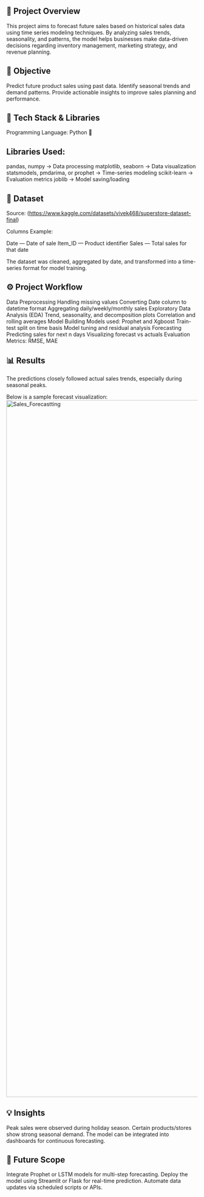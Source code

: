 🧠 Project Overview
---------------------

This project aims to forecast future sales based on historical sales data using time series modeling techniques.
By analyzing sales trends, seasonality, and patterns, the model helps businesses make data-driven decisions regarding inventory management, 
marketing strategy, and revenue planning.

🎯 Objective
-------------------

Predict future product sales using past data.
Identify seasonal trends and demand patterns.
Provide actionable insights to improve sales planning and performance.

🧰 Tech Stack & Libraries
---------------------------

Programming Language: Python 🐍

Libraries Used:
--------------
pandas, numpy → Data processing
matplotlib, seaborn → Data visualization
statsmodels, pmdarima, or prophet → Time-series modeling
scikit-learn → Evaluation metrics
joblib → Model saving/loading

📂 Dataset
-------------

Source: (https://www.kaggle.com/datasets/vivek468/superstore-dataset-final)

Columns Example:

Date — Date of sale
Item_ID — Product identifier
Sales — Total sales for that date

The dataset was cleaned, aggregated by date, and transformed into a time-series format for model training.

⚙️ Project Workflow
---------------------

Data Preprocessing
Handling missing values
Converting Date column to datetime format
Aggregating daily/weekly/monthly sales
Exploratory Data Analysis (EDA)
Trend, seasonality, and decomposition plots
Correlation and rolling averages
Model Building
Models used: Prophet and Xgboost
Train-test split on time basis
Model tuning and residual analysis
Forecasting
Predicting sales for next n days
Visualizing forecast vs actuals
Evaluation
Metrics: RMSE, MAE

📊 Results
--------------
The predictions closely followed actual sales trends, especially during seasonal peaks.

Below is a sample forecast visualization:
<img width="2967" height="1829" alt="Sales_Forecastting" src="https://github.com/user-attachments/assets/2abd15ec-bca5-41b0-910e-e71058decc15" />


💡 Insights
-------------

Peak sales were observed during holiday season.
Certain products/stores show strong seasonal demand.
The model can be integrated into dashboards for continuous forecasting.

🚀 Future Scope
-----------------

Integrate Prophet or LSTM models for multi-step forecasting.
Deploy the model using Streamlit or Flask for real-time prediction.
Automate data updates via scheduled scripts or APIs.
